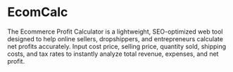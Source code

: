 # EcomCalc
The Ecommerce Profit Calculator is a lightweight, SEO-optimized web tool designed to help online sellers, dropshippers, and entrepreneurs calculate net profits accurately. Input cost price, selling price, quantity sold, shipping costs, and tax rates to instantly analyze total revenue, expenses, and net profit.
